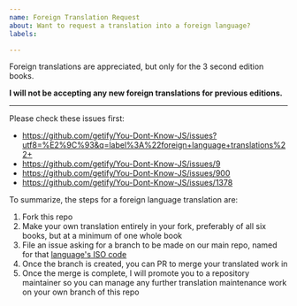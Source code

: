 ```yaml
---
name: Foreign Translation Request
about: Want to request a translation into a foreign language?
labels:

---
```


Foreign translations are appreciated, but only for the 3 second edition books.

**I will not be accepting any new foreign translations for previous editions.**

----

Please check these issues first:

* https://github.com/getify/You-Dont-Know-JS/issues?utf8=%E2%9C%93&q=label%3A%22foreign+language+translations%22+
* https://github.com/getify/You-Dont-Know-JS/issues/9
* https://github.com/getify/You-Dont-Know-JS/issues/900
* https://github.com/getify/You-Dont-Know-JS/issues/1378

To summarize, the steps for a foreign language translation are:

1. Fork this repo
2. Make your own translation entirely in your fork, preferably of all six books, but at a minimum of one whole book
3. File an issue asking for a branch to be made on our main repo, named for that [language's ISO code](http://www.lingoes.net/en/translator/langcode.htm)
4. Once the branch is created, you can PR to merge your translated work in
5. Once the merge is complete, I will promote you to a repository maintainer so you can manage any further translation maintenance work on your own branch of this repo
